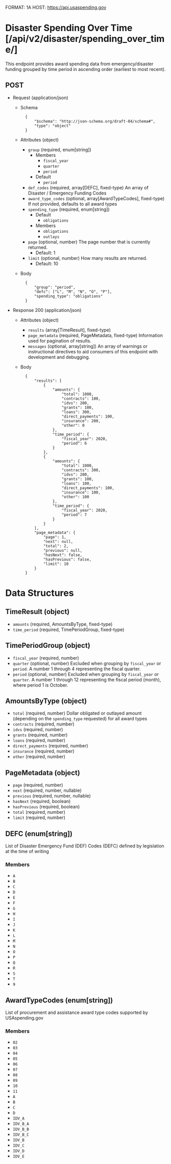 FORMAT: 1A
HOST: https://api.usaspending.gov

# Disaster Spending Over Time [/api/v2/disaster/spending_over_time/]

This endpoint provides award spending data from emergency/disaster funding grouped by time period in ascending order (earliest to most recent).

## POST

+ Request (application/json)
    + Schema

            {
                "$schema": "http://json-schema.org/draft-04/schema#",
                "type": "object"
            }

    + Attributes (object)
        + `group` (required, enum[string])
            + Members
                + `fiscal_year`
                + `quarter`
                + `period`
            + Default
                + `period`
        + `def_codes` (required, array[DEFC], fixed-type)
            An array of Disaster / Emergency Funding Codes
        + `award_type_codes` (optional, array[AwardTypeCodes], fixed-type)
            If not provided, defaults to all award types
        + `spending_type` (required, enum[string])
            + Default
                + `obligations`
            + Members
                + `obligations`
                + `outlays`
        + `page` (optional, number)
            The page number that is currently returned.
            + Default: 1
        + `limit` (optional, number)
            How many results are returned.
            + Default: 10

    + Body

            {
                "group": "period",
                "defc": ["L", "M", "N", "O", "P"],
                "spending_type": "obligations"
            }

+ Response 200 (application/json)
    + Attributes (object)
        + `results` (array[TimeResult], fixed-type)
        + `page_metadata` (required, PageMetadata, fixed-type)
            Information used for pagination of results.
        + `messages` (optional, array[string])
            An array of warnings or instructional directives to aid consumers of this endpoint with development and debugging.
    + Body

            {
                "results": [
                    {
                        "amounts": {
                            "total": 1000,
                            "contracts": 100,
                            "idvs": 200,
                            "grants": 100,
                            "loans": 300,
                            "direct_payments": 100,
                            "insurance": 200,
                            "other": 0
                        },
                        "time_period": {
                            "fiscal_year": 2020,
                            "period": 6
                        }
                    },
                    {
                        "amounts": {
                            "total": 1000,
                            "contracts": 300,
                            "idvs": 200,
                            "grants": 100,
                            "loans": 100,
                            "direct_payments": 100,
                            "insurance": 100,
                            "other": 100
                        },
                        "time_period": {
                            "fiscal_year": 2020,
                            "period": 7
                        }
                    }
                ],
                "page_metadata": {
                    "page": 1,
                    "next": null,
                    "total": 2,
                    "previous": null,
                    "hasNext": false,
                    "hasPrevious": false,
                    "limit": 10
                }
            }

# Data Structures

## TimeResult (object)
+ `amounts` (required, AmountsByType, fixed-type)
+ `time_period` (required, TimePeriodGroup, fixed-type)

## TimePeriodGroup (object)
+ `fiscal_year` (required, number)
+ `quarter` (optional, number)
    Excluded when grouping by `fiscal_year` or `period`. A number 1 through 4 representing the fiscal quarter.
+ `period` (optional, number)
    Excluded when grouping by `fiscal_year` or `quarter`. A number 1 through 12 representing the fiscal period (month), where period 1 is October.

## AmountsByType (object)
+ `total` (required, number)
    Dollar obligated or outlayed amount (depending on the `spending_type` requested) for all award types
+ `contracts` (required, number)
+ `idvs` (required, number)
+ `grants` (required, number)
+ `loans` (required, number)
+ `direct_payments` (required, number)
+ `insurance` (required, number)
+ `other` (required, number)

## PageMetadata (object)
+ `page` (required, number)
+ `next` (required, number, nullable)
+ `previous` (required, number, nullable)
+ `hasNext` (required, boolean)
+ `hasPrevious` (required, boolean)
+ `total` (required, number)
+ `limit` (required, number)

## DEFC (enum[string])
List of Disaster Emergency Fund (DEF) Codes (DEFC) defined by legislation at the time of writing

### Members
+ `A`
+ `B`
+ `C`
+ `D`
+ `E`
+ `F`
+ `G`
+ `H`
+ `I`
+ `J`
+ `K`
+ `L`
+ `M`
+ `N`
+ `O`
+ `P`
+ `Q`
+ `R`
+ `S`
+ `T`
+ `9`

## AwardTypeCodes (enum[string])
List of procurement and assistance award type codes supported by USAspending.gov

### Members
+ `02`
+ `03`
+ `04`
+ `05`
+ `06`
+ `07`
+ `08`
+ `09`
+ `10`
+ `11`
+ `A`
+ `B`
+ `C`
+ `D`
+ `IDV_A`
+ `IDV_B_A`
+ `IDV_B_B`
+ `IDV_B_C`
+ `IDV_B`
+ `IDV_C`
+ `IDV_D`
+ `IDV_E`
